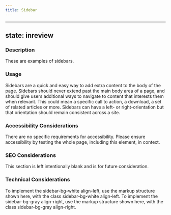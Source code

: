 ```yaml
---
title: Sidebar
---
```


---
state: inreview
---

### Description
These are examples of sidebars.

### Usage
Sidebars are a quick and easy way to add extra content to the body of the page. Sidebars should never extend past the main body area of a page, and should give users additional ways to navigate to content that interests them when relevant. This could mean a specific call to action, a download, a set of related articles or more. Sidebars can have a left- or right-orientation but that orientation should remain consistent across a site.

### Accessibility Considerations
There are no specific requirements for accessibility. Please ensure accessibility by testing the whole page, including this element, in context.

### SEO Considerations
This section is left intentionally blank and is for future consideration.

### Technical Considerations
To implement the sidebar-bg-white align-left, use the markup structure shown here, with the class sidebar-bg-white align-left.
To implement the sidebar-bg-gray align-right, use the markup structure shown here, with the class sidebar-bg-gray align-right.
